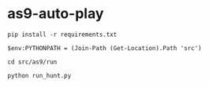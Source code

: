 # as9-auto-play


`pip install -r requirements.txt`

`$env:PYTHONPATH = (Join-Path (Get-Location).Path 'src')`

`cd src/as9/run`

`python run_hunt.py`
